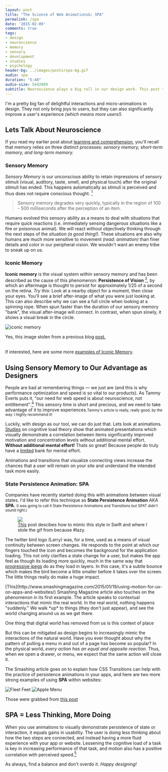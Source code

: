 ```yaml
---
layout: post
title: "The Science of Web Animations&: SPA"
permalink: /spa
date: '2015-02-09'
comments: true
tags:
- design
- neuroscience
- memory
- sensory
- development
- studies
- psychology
header-bg: ../images/posts/spa-bg.gif
audio: spa
duration: "5:40"
audio-size: 5442989
subtitle: Neuroscience plays a big roll in our design work. This post takes a look at Sensory Memory and how animations that visually link states can improve a user's experience.
---
```


I'm a pretty big fan of delightful interactions and micro-animations in design. They not only bring joys to users, but they can also significantly improve a user's experience <em>(which means more users!)</em>.


## Lets Talk About Neuroscience

If you read my earlier post about [learning and comprehension](http://una.github.io/comprehension), you'll recall that memory relies on three distinct processes: <em>sensory memory, short-term memory, and long-term memory.</em>

### Sensory Memory

*Sensory Memory* is our unconscious ability to retain impressions of sensory stimuli (visual, auditory, taste, smell, and physical touch) after the original stimuli has ended. This happens automatically as stimuli is perceived and thus does not require conscious thought. [<sup>1</sup>](http://education-portal.com/academy/lesson/sensory-memory-definition-examples-types.html)

<blockquote class="right">Sensory memory degrades very quickly, typically in the region of 100 - 500 milliseconds after the perception of an item.</blockquote>

Humans evolved this sensory ability as a means to deal with situations that require quick reactions (i.e. immediately sensing dangerous situations like a fire or poisonous animal). We will react without objectively thinking through the next steps of the situation <em>(a good thing!)</em>. These situations are also why humans are much more sensitive to movement *(read: animation)* than finer details and color in our peripheral vision. We wouldn't want an enemy tribe to sneak up on us.


### Iconic Memory

**Iconic memory** is the visual system within sensory memory and has been described as the cause of this phenomenon: **Persistence of Vision** [<sup>2</sup>](https://www.princeton.edu/~achaney/tmve/wiki100k/docs/Persistence_of_vision.html), by which an afterimage is thought to persist for approximately 1/25 of a second on the retina. *Try this:* Look at a nearby object for a moment, then close your eyes. You'll see a brief after-image of what you were just looking at. This can also describe why we can see a full circle when looking at a spinning rope. When spun faster than the duration of our sensory memory "bank", the visual after-image will connect. In contrast, when spun slowly, it shows a visual break in the circle.

![iconic memory](../images/posts/learning-types0.svg)

<div class="caption">Yes, this image stolen from a previous blog <a href="http://una.github.io/comprehension">post.</a></div>
<br>

If interested, here are some more [examples of Iconic Memory](http://examples.yourdictionary.com/examples-of-iconic-memory.html).

## Using Sensory Memory to Our Advantage as Designers

People are bad at remembering things &mdash; we just are (and this is why performance optimization and speed is so vital to our products). As Tammy Everts puts it, <q>our need for web speed is about neuroscience, not entitlement</q>.[<sup>4</sup>](http://www.webperformancetoday.com/2012/03/21/neuroscience-page-speed-web-performance/) <a class="twitter-share">This sensory time is short and precious, and we need to take advantage of it to improve experiences.</a><small>Tammy's article is really, really good, by the way. I highly recommend it!</small>

Luckily, with design as our tool, we can do just that. Lets look at animations. [Studies](http://dl.acm.org/citation.cfm?id=1599820) on cognitive load theory show that animated presentations which visually demonstrate a correlation between items significantly improved motivation and concentration levels without additional mental effort. **Without additional mental effort!** Thats so great! Because people do truly have a [limited](http://whole30.com/2014/04/boost-your-willpower/) bank for mental effort.

<a class="twitter-share quote">Animations and transitions that visualize connecting views increase the chances that a user will remain on your site and understand the intended task more easily.</a>

### State Persistence Animation: SPA

Companies have recently started doing this with animations between visual states. I'd like to refer this technique as **State Persistence Animation** AKA **SPA**. <small>(I was going to call it State Persistence Animations and Transitions but SPAT didn't sound right.)</small>

<figure class="right">
<img src="../images/posts/spa-animations/twitter-opening.gif">
<figcaption><a href="http://iosdevtips.co/post/88481653818/twitter-ios-app-bird-zoom-animation">This</a> post descibes how to mimic this style in Swift and where I stole the gif from because #lazy.</figcaption>
</figure>

The twitter bird logo (Larry) was, for a time, used as a means of visual continuity between screen changes. He responds to the point at which our fingers touched the icon and becomes the background for the application loading. This not only clarifies a state change for a user, but makes the app feel as though its loading more quickly, much in the same way that [progressive jpegs](http://calendar.perfplanet.com/2012/progressive-jpegs-a-new-best-practice/) do as they load in layers. In this case, it's a subtle bounce which makes the bird become a little smaller before it takes over the screen. The little things really do make a huge impact.

<img class="left" src="../images/posts/spa-animations/yahoo-opening.gif" alt="">

<br>
[This](http://www.smashingmagazine.com/2015/01/19/using-motion-for-ux-on-apps-and-websites/) Smashing Magazine article also touches on the phenomenon in its first example. The article speaks to contextual interactions that mimic the real world. In the real world, nothing happens "suddenly." We walk *up* to things (they don't just appear), and see the world changing around us as we get there.

<a style="max-width: 68%; margin-bottom: 1em;" class="twitter-share quote right">One thing that digital world has removed from us is this context of place</a>

But this can be mitigated as design begins to increasingly mimic the interactions of the natural world. Have you ever thought about why the pattern of pulling a menu in and out of a page has become so popular? In the physical world, *every action has an equal and opposite reaction.* Thus, when we open a drawer, or menu, we expect that the same action will close it.

The Smashing article goes on to explain how CSS Transitions can help with the practice of persistence animations in your apps, and here are two more strong examples of using **SPA** within websites:

![Fleet Feet](../images/posts/spa-animations/animation-fleet-feet.gif)
![Apple Menu](../images/posts/spa-animations/animation-apple-menu.gif)
<div class="caption">Those were grabbed from <a href="http://www.newmediacampaigns.com/blog/examples-of-animation-in-web-design">this post</a></div>

## SPA = Less Thinking, More Doing

When you use animations to visually demonstrate persistence of state or interaction, it equals gains in usability. The user is doing less thinking about how the two steps are connected, and instead having a more fluid experience with your app or website. <a class="twitter-share">Lessening the cognitive load of a task is key in increasing performance of that task</a>, and motion also has a positive correlation with perceived speed.[<sup>5</sup>](http://uxmovement.com/buttons/how-to-make-progress-bars-feel-faster-to-users/)

As always, find a balance and don't overdo it. *Happy designing!*
